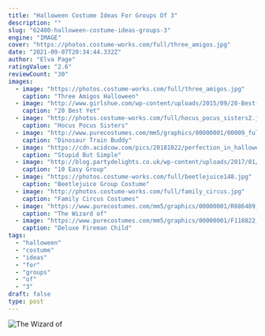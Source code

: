 ```yaml
---
title: "Halloween Costume Ideas For Groups Of 3"
description: ""
slug: "62400-halloween-costume-ideas-groups-3"
engine: "IMAGE"
cover: "https://photos.costume-works.com/full/three_amigos.jpg"
date: "2021-09-07T20:34:44.332Z"
author: "Elva Page"
ratingValue: "2.6"
reviewCount: "30"
images:
  - image: "https://photos.costume-works.com/full/three_amigos.jpg"
    caption: "Three Amigos Halloween"
  - image: "http://www.girlshue.com/wp-content/uploads/2015/09/20-Best-Funny-Family-Themed-Halloween-Costume-Ideas-2015-11.jpg"
    caption: "20 Best Yet"
  - image: "http://photos.costume-works.com/full/hocus_pocus_sisters2.jpg"
    caption: "Hocus Pocus Sisters"
  - image: "http://www.purecostumes.com/mm5/graphics/00000001/00009_full_1.jpg"
    caption: "Dinosaur Train Buddy"
  - image: "https://cdn.acidcow.com/pics/20181022/perfection_in_halloween_costumes_02.jpg"
    caption: "Stupid But Simple"
  - image: "http://blog.partydelights.co.uk/wp-content/uploads/2017/01/Suicide-Squad-Group-Costume.jpg"
    caption: "10 Easy Group"
  - image: "https://photos.costume-works.com/full/beetlejuice148.jpg"
    caption: "Beetlejuice Group Costume"
  - image: "http://photos.costume-works.com/full/family_circus.jpg"
    caption: "Family Circus Costumes"
  - image: "https://www.purecostumes.com/mm5/graphics/00000001/R886489_full_1.jpg"
    caption: "The Wizard of"
  - image: "https://www.purecostumes.com/mm5/graphics/00000001/F118822_full_1.jpg"
    caption: "Deluxe Fireman Child"
tags:
  - "halloween"
  - "costume"
  - "ideas"
  - "for"
  - "groups"
  - "of"
  - "3"
draft: false
type: post
---
```



![The Wizard of](https://www.purecostumes.com/mm5/graphics/00000001/R886489_full_1.jpg "The Wizard of")


<!--inArticleAds-->

<!--galleryOne-->


<!--inArticleAds-->

<!--galleryTwo-->


<!--galleryThree-->


